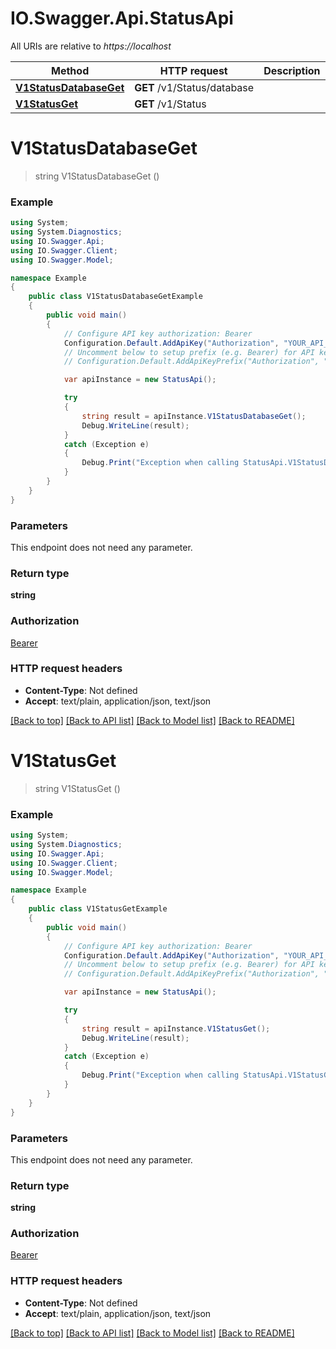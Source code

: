 # IO.Swagger.Api.StatusApi

All URIs are relative to *https://localhost*

Method | HTTP request | Description
------------- | ------------- | -------------
[**V1StatusDatabaseGet**](StatusApi.md#v1statusdatabaseget) | **GET** /v1/Status/database | 
[**V1StatusGet**](StatusApi.md#v1statusget) | **GET** /v1/Status | 


<a name="v1statusdatabaseget"></a>
# **V1StatusDatabaseGet**
> string V1StatusDatabaseGet ()



### Example
```csharp
using System;
using System.Diagnostics;
using IO.Swagger.Api;
using IO.Swagger.Client;
using IO.Swagger.Model;

namespace Example
{
    public class V1StatusDatabaseGetExample
    {
        public void main()
        {
            // Configure API key authorization: Bearer
            Configuration.Default.AddApiKey("Authorization", "YOUR_API_KEY");
            // Uncomment below to setup prefix (e.g. Bearer) for API key, if needed
            // Configuration.Default.AddApiKeyPrefix("Authorization", "Bearer");

            var apiInstance = new StatusApi();

            try
            {
                string result = apiInstance.V1StatusDatabaseGet();
                Debug.WriteLine(result);
            }
            catch (Exception e)
            {
                Debug.Print("Exception when calling StatusApi.V1StatusDatabaseGet: " + e.Message );
            }
        }
    }
}
```

### Parameters
This endpoint does not need any parameter.

### Return type

**string**

### Authorization

[Bearer](../README.md#Bearer)

### HTTP request headers

 - **Content-Type**: Not defined
 - **Accept**: text/plain, application/json, text/json

[[Back to top]](#) [[Back to API list]](../README.md#documentation-for-api-endpoints) [[Back to Model list]](../README.md#documentation-for-models) [[Back to README]](../README.md)

<a name="v1statusget"></a>
# **V1StatusGet**
> string V1StatusGet ()



### Example
```csharp
using System;
using System.Diagnostics;
using IO.Swagger.Api;
using IO.Swagger.Client;
using IO.Swagger.Model;

namespace Example
{
    public class V1StatusGetExample
    {
        public void main()
        {
            // Configure API key authorization: Bearer
            Configuration.Default.AddApiKey("Authorization", "YOUR_API_KEY");
            // Uncomment below to setup prefix (e.g. Bearer) for API key, if needed
            // Configuration.Default.AddApiKeyPrefix("Authorization", "Bearer");

            var apiInstance = new StatusApi();

            try
            {
                string result = apiInstance.V1StatusGet();
                Debug.WriteLine(result);
            }
            catch (Exception e)
            {
                Debug.Print("Exception when calling StatusApi.V1StatusGet: " + e.Message );
            }
        }
    }
}
```

### Parameters
This endpoint does not need any parameter.

### Return type

**string**

### Authorization

[Bearer](../README.md#Bearer)

### HTTP request headers

 - **Content-Type**: Not defined
 - **Accept**: text/plain, application/json, text/json

[[Back to top]](#) [[Back to API list]](../README.md#documentation-for-api-endpoints) [[Back to Model list]](../README.md#documentation-for-models) [[Back to README]](../README.md)

